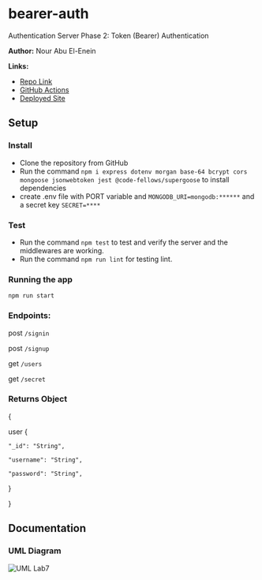 # bearer-auth

Authentication Server Phase 2: Token (Bearer) Authentication

**Author:** Nour Abu El-Enein


**Links:**

- [Repo Link](https://github.com/engnour94/bearer-auth)
- [GitHub Actions](https://github.com/engnour94/bearer-auth/actions)
- [Deployed Site]()


## Setup

### Install

- Clone the repository from GitHub
- Run the command `npm i express dotenv morgan base-64 bcrypt cors mongoose jsonwebtoken jest @code-fellows/supergoose` to install dependencies
- create .env file with PORT variable and `MONGODB_URI=mongodb:******` and a secret key `SECRET=****`

### Test

- Run the command `npm test` to test and verify the server and the middlewares are working.
- Run the command `npm run lint` for testing lint.

### Running the app
`npm run start`


### Endpoints: 

post `/signin`

post `/signup`

get `/users`

get `/secret`


 ### Returns Object

{

  user {

    "_id": "String",

    "username": "String",

    "password": "String",

  }
  
}



## Documentation

### UML Diagram

![UML Lab7](/class7.jpg)
